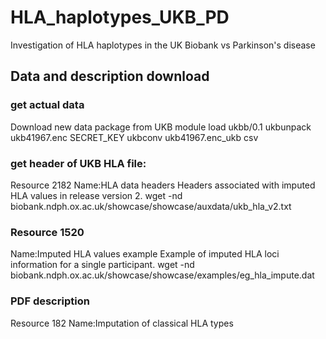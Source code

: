 # HLA_haplotypes_UKB_PD
Investigation of HLA haplotypes in the UK Biobank vs Parkinson's disease


## Data and description download
### get actual data 
Download new data package from UKB
module load ukbb/0.1
ukbunpack ukb41967.enc SECRET_KEY
ukbconv ukb41967.enc_ukb csv

### get header of UKB HLA file:
Resource 2182
Name:HLA data headers
Headers associated with imputed HLA values in release version 2.
wget -nd biobank.ndph.ox.ac.uk/showcase/showcase/auxdata/ukb_hla_v2.txt

### Resource 1520
Name:Imputed HLA values example
Example of imputed HLA loci information for a single participant.
wget -nd biobank.ndph.ox.ac.uk/showcase/showcase/examples/eg_hla_impute.dat

### PDF description
Resource 182
Name:Imputation of classical HLA types


